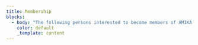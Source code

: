 ```yaml
---
title: Membership
blocks:
  - body: "The following persons interested to become members of AMIKA as mediators may apply to the Secretary, AMIKA, 101, Manya Apartments, Ganeshnagar, Vanasthalipuram Road, Hyderabad-500070 by post or by email to:\_[registrar@amikaadr.com](mailto:registrar@amikaadr.com)\n\nThe following persons may be enlisted:\n\n* Retired Judge of the Supreme Court of India\n* Retired Judge of High Court\n* Retired District and Session Judge\n* Retired Officers of State Higher Judicial Services\n* District and Sessions Judge\n* Officers of State Higher Judicial Services\n* Legal practitioner with at least 10 years standing at the bar at the level of the Supreme Court, High Court and District Court\n* Expert or other professionals with at least fifteen years standing\n* Persons who are themselves expert in the mediation\n* Senior Officers Retired from Government Service\n\nMembership shall be:\n\n1. Life Members    | Rs.50,000 Onetime fee\n2. &#x20;Annual Members  | Rs.5,000 per annum\n3. Student Members | Rs.1,500 per annum\n\nAMIKA Executive Committee will examine the applications and advise the applicants to pay the membership fee. No fee should be paid at the time of application. Detailed rules and regulations governing the membership shall be sent once the membership is offered.\n"
    color: default
    _template: content
---
```

